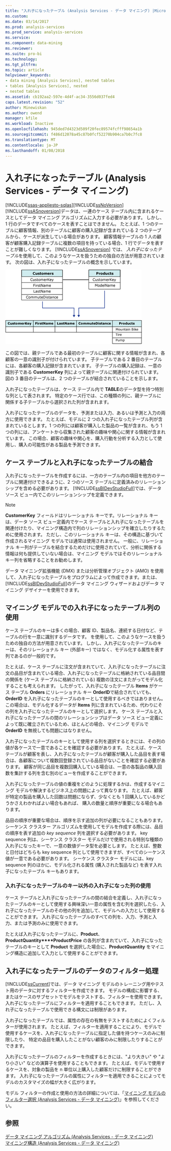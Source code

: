 ```yaml
---
title: "入れ子になったテーブル (Analysis Services - データ マイニング) |Microsoft ドキュメント"
ms.custom: 
ms.date: 03/14/2017
ms.prod: analysis-services
ms.prod_service: analysis-services
ms.service: 
ms.component: data-mining
ms.reviewer: 
ms.suite: pro-bi
ms.technology: 
ms.tgt_pltfrm: 
ms.topic: article
helpviewer_keywords:
- data mining [Analysis Services], nested tables
- tables [Analysis Services], nested
- nested tables
ms.assetid: cb192aa2-597e-4d4f-ac34-3556d037fed4
caps.latest.revision: "52"
author: Minewiskan
ms.author: owend
manager: kfile
ms.workload: Inactive
ms.openlocfilehash: 945ded7d4323d509f20fec89574fcfff98654a1b
ms.sourcegitcommit: f486d12078a45c87b0fcf52270b904ca7b0c7fc8
ms.translationtype: MT
ms.contentlocale: ja-JP
ms.lasthandoff: 01/08/2018
---
```

# <a name="nested-tables-analysis-services---data-mining"></a>入れ子になったテーブル (Analysis Services - データ マイニング)
[!INCLUDE[ssas-appliesto-sqlas](../../includes/ssas-appliesto-sqlas.md)][!INCLUDE[ssNoVersion](../../includes/ssnoversion-md.md)] [!INCLUDE[ssASnoversion](../../includes/ssasnoversion-md.md)]データは、一連のケース テーブル内に含まれるケースとしてデータ マイニング アルゴリズムに入力する必要があります。 しかし、1 行のデータですべてのケースを表すことはできません。 たとえば、1 つのテーブルに顧客情報、別のテーブルに顧客の購入記録が含まれている 2 つのテーブルから、ケースが派生している場合があります。 顧客情報テーブルの 1 人の顧客が顧客購入記録テーブルに複数の項目を持っている場合、1 行でデータを表すことが難しくなります。 [!INCLUDE[ssASnoversion](../../includes/ssasnoversion-md.md)] では、 *入れ子になったテーブル*を使用して、このようなケースを扱うための独自の方法が用意されています。 次の図は、入れ子になったテーブルの概念を示しています。  
  
 ![入れ子になったテーブルを使用して 2 つのテーブルが結合された](../../analysis-services/data-mining/media/nested-tables.gif "入れ子になったテーブルを使用して、2 つのテーブルの結合")  
  
 この図では、親テーブルである最初のテーブルに顧客に関する情報が含まれ、各顧客の一意の識別子が付けられています。 子テーブルである 2 番目のテーブルには、各顧客の購入記録が含まれています。 子テーブルの購入記録は、一意の識別子である **CustomerKey** 列によって親テーブルに関連付けられています。 図の 3 番目のテーブルは、2 つのテーブルが結合されていることを示します。  
  
 入れ子になったテーブルは、ケース テーブル内で **TABLE**のデータ型を持つ特別な列として表されます。 特定のケース行では、この種類の列に、親テーブルに関係する子テーブルから選択された列が含まれます。  
  
 入れ子になったテーブルのデータを、予測または入力、あるいは予測と入力の両方に使用できます。 たとえば、モデルに 2 つの入れ子になったテーブル列が含まれているとします。1 つの列には顧客が購入した製品の一覧が含まれ、もう 1 つの列には、アンケートから収集された顧客の趣味や関心に関する情報が含まれています。 この場合、顧客の趣味や関心を、購入行動を分析する入力として使用し、購入の可能性がある製品を予測できます。  
  
## <a name="joining-case-tables-and-nested-tables"></a>ケース テーブルと入れ子になったテーブルの結合  
 入れ子になったテーブルを作成するには、一方のテーブル内の項目を他方のテーブルに関連付けできるように、2 つのソース テーブルに定義済みのリレーションシップを含める必要があります。 [!INCLUDE[ssBIDevStudioFull](../../includes/ssbidevstudiofull-md.md)]では、データ ソース ビュー内でこのリレーションシップを定義できます。  
  
> [!NOTE]  
>  **CustomerKey** フィールドはリレーショナル キーです。リレーショナル キーは、データ ソース ビュー定義内でケース テーブルと入れ子になったテーブルを関連付けたり、マイニング構造内で列のリレーションシップを確立したりするために使用されます。 ただし、このリレーショナル キーは、その構造に基づいて作成されるマイニング モデルでは通常は使用されません。 一般に、リレーショナル キー列がテーブルを結合するためだけに使用されていて、分析に関係する情報は何も提供していない場合は、マイニング モデルではそのリレーショナル キー列を省略することをお勧めします。  
  
 データ マイニング拡張機能 (DMX) または分析管理オブジェクト (AMO) を使用して、入れ子になったテーブルをプログラムによって作成できます。または、 [!INCLUDE[ssBIDevStudioFull](../../includes/ssbidevstudiofull-md.md)]のデータ マイニング ウィザードおよびデータ マイニング デザイナーを使用できます。  
  
## <a name="using-nested-table-columns-in-a-mining-model"></a>マイニング モデルでの入れ子になったテーブル列の使用  
 ケース テーブルのキーは多くの場合、顧客 ID、製品名、連続する日付など、テーブルの行を一意に識別するデータです。 を使用して、このようなケースを扱うための独自の方法が用意されています。 しかし、入れ子になったテーブルのキーは、そのリレーショナル キー (外部キー) ではなく、モデル化する属性を表す列であるのが一般的です。  
  
 たとえば、ケース テーブルに注文が含まれていて、入れ子になったテーブルに注文の品目が含まれている場合、入れ子になったテーブルに格納されている品目間の関係を (ケース テーブルに格納されている) 複数の注文にまたがってモデル化することも考えられます。 したがって、入れ子になったテーブル **Items** がケース テーブル **Orders** にリレーショナル キー **OrderID**で結合されていても、 **OrderID** を入れ子になったテーブルのキーとして使用するべきではありません。 この場合は、モデル化するデータが **Items** 列に含まれているため、代わりにその列を入れ子になったテーブルのキーとして選択します。 ケース テーブルと入れ子になったテーブルの間のリレーションシップはデータ ソース ビュー定義によって既に確立されているため、ほとんどの場合、マイニング モデルで **OrderID** を無視しても問題にはなりません。  
  
 入れ子になったテーブルのキーとして使用する列を選択するときには、その列の値が各ケースで一意であることを確認する必要があります。 たとえば、ケース テーブルが顧客を表し、入れ子になったテーブルが顧客が購入した品目を表す場合は、各顧客について複数回登録されている品目がないことを確認する必要があります。 顧客が同じ品目を複数回購入している場合は、一意の各製品の購入回数を集計する列を含む別のビューを作成することができます。  
  
 入れ子になったテーブルの値の重複をどのように処理するかは、作成するマイニング モデルや解決するビジネス上の問題によって異なります。 たとえば、顧客が特定の製品を購入した回数は問題にならず、少なくとも 1 回購入しているかどうかさえわかればよい場合もあれば、 購入の数量と順序が重要になる場合もあります。  
  
 品目の順序が重要な場合は、順序を示す追加の列が必要になることもあります。 シーケンス クラスター アルゴリズムを使用してモデルを作成する際には、品目の順序を表す追加の *key sequence* 列を選択する必要があります。 key sequence 列は、シーケンス クラスター モデルだけで使用される特別な種類の入れ子になったキーで、一意の数値データ型を必要とします。 たとえば、整数と日付はどちらも key sequence 列として使用できますが、すべてのシーケンス値が一意である必要があります。 シーケンス クラスター モデルには、key sequence 列のほかに、モデル化される属性 (購入された製品など) を表す入れ子になったテーブル キーもあります。  
  
### <a name="using-non-key-nested-columns-from-a-nested-table"></a>入れ子になったテーブルのキー以外の入れ子になった列の使用  
 ケース テーブルと入れ子になったテーブルの間の結合を定義し、入れ子になったテーブルのキーとして使用する興味深い一意の属性を含む列を選択したら、入れ子になったテーブルのその他の列を追加して、モデルへの入力として使用することができます。 入れ子になったテーブルのすべての列を、入力、予測と入力、または予測のみに使用できます。  
  
 たとえば入れ子になったテーブルに、**Product**、**ProductQuantity****ProductPrice** の各列が含まれていて、入れ子になったテーブルのキーとして **Product** を選択した場合に、**ProductQuantity** をマイニング構造に追加して入力として使用することができます。  
  
## <a name="filtering-nested-table-data"></a>入れ子になったテーブルのデータのフィルター処理  
 [!INCLUDE[ssCurrent](../../includes/sscurrent-md.md)]では、データ マイニング モデルのトレーニング用やテスト用のデータに対するフィルターを作成できます。 モデルの構成に影響する、またはケースのサブセットでモデルをテストする、フィルターを使用できます。 入れ子になったテーブルにフィルターを適用することもできます。 ただし、入れ子になったテーブルで使用できる構文には制限があります。  
  
 入れ子になったテーブルでは、属性の存在の有無をテストするためによくフィルターが使用されます。 たとえば、フィルターを適用することにより、モデルで使用するケースを、入れ子になったテーブルに指定した値を持つケースのみに制限したり、 特定の品目を購入したことがない顧客のみに制限したりすることができます。  
  
 入れ子になったテーブルのフィルターを作成するときには、"より大きい" や "より小さい" などの演算子を使用することもできます。 たとえば、モデルで使用するケースを、対象の製品を n 単位以上購入した顧客だけに制限することができます。 入れ子になったテーブルの属性にフィルターを適用できることによってモデルのカスタマイズの幅が大きく広がります。  
  
 モデル フィルターの作成と使用の方法の詳細については、「[マイニング モデルのフィルター選択 &#40;Analysis Services - データ マイニング&#41;](../../analysis-services/data-mining/filters-for-mining-models-analysis-services-data-mining.md)」を参照してください。  
  
## <a name="see-also"></a>参照  
 [データ マイニング アルゴリズム (Analysis Services - データ マイニング)](../../analysis-services/data-mining/data-mining-algorithms-analysis-services-data-mining.md)   
 [マイニング構造 (Analysis Services - データ マイニング)](../../analysis-services/data-mining/mining-structures-analysis-services-data-mining.md)  
  
  
